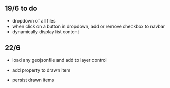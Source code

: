 


## 19/6 to do

- dropdown of all files
- when click on a button in dropdown, add or remove checkbox to navbar
- dynamically display list content


## 22/6

- load any geojsonfile and add to layer control

- add property to drawn item
- persist drawn items